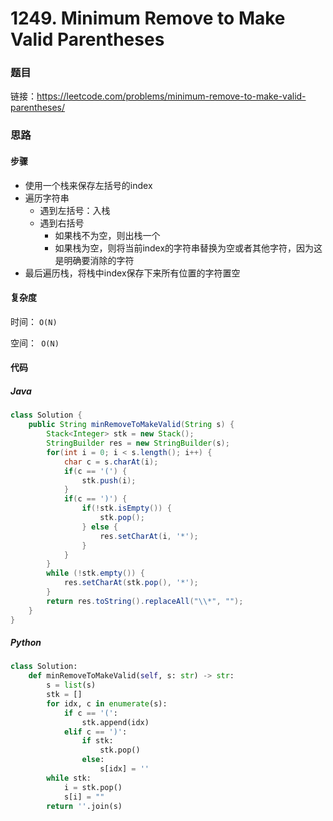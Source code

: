 # 1249. Minimum Remove to Make Valid Parentheses

### 题目

链接：https://leetcode.com/problems/minimum-remove-to-make-valid-parentheses/



### 思路

#### 步骤

- 使用一个栈来保存左括号的index
- 遍历字符串
  - 遇到左括号：入栈
  - 遇到右括号
    - 如果栈不为空，则出栈一个
    - 如果栈为空，则将当前index的字符串替换为空或者其他字符，因为这是明确要消除的字符
- 最后遍历栈，将栈中index保存下来所有位置的字符置空





#### 复杂度

时间： `O(N)`

空间：` O(N)`



#### 代码

##### Java

```java
class Solution {
    public String minRemoveToMakeValid(String s) {
        Stack<Integer> stk = new Stack();
        StringBuilder res = new StringBuilder(s);
        for(int i = 0; i < s.length(); i++) {
            char c = s.charAt(i);
            if(c == '(') {
                stk.push(i);
            }
            if(c == ')') {
                if(!stk.isEmpty()) {
                    stk.pop();
                } else {
                    res.setCharAt(i, '*');
                }
            }
        }
        while (!stk.empty()) {
            res.setCharAt(stk.pop(), '*');
        }
        return res.toString().replaceAll("\\*", "");
    }
}
```



##### Python

```python
class Solution:
    def minRemoveToMakeValid(self, s: str) -> str:
        s = list(s)
        stk = []
        for idx, c in enumerate(s):
            if c == '(':
                stk.append(idx)
            elif c == ')':
                if stk:
                    stk.pop()
                else:
                    s[idx] = ''
        while stk:
            i = stk.pop()
            s[i] = ""
        return ''.join(s)
```

